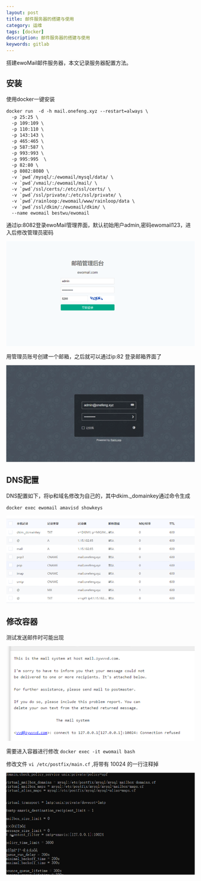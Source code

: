 ```yaml
---
layout: post
title: 邮件服务器的搭建与使用
category: 运维
tags: [docker]
description: 邮件服务器的搭建与使用
keywords: gitlab
---
```


搭建ewoMail邮件服务器，本文记录服务器配置方法。

## 安装

使用docker一键安装

```shell
docker run  -d -h mail.onefeng.xyz --restart=always \
  -p 25:25 \
  -p 109:109 \
  -p 110:110 \
  -p 143:143 \
  -p 465:465 \
  -p 587:587 \
  -p 993:993 \
  -p 995:995  \
  -p 82:80 \
  -p 8082:8080 \
  -v `pwd`/mysql/:/ewomail/mysql/data/ \
  -v `pwd`/vmail/:/ewomail/mail/ \
  -v `pwd`/ssl/certs/:/etc/ssl/certs/ \
  -v `pwd`/ssl/private/:/etc/ssl/private/ \
  -v `pwd`/rainloop:/ewomail/www/rainloop/data \
  -v `pwd`/ssl/dkim/:/ewomail/dkim/ \
  --name ewomail bestwu/ewomail
```

通过ip:8082登录ewoMail管理界面，默认初始用户admin,密码ewomail123，进入后修改管理员密码

![](/images/posts/runing/img_1.png)

用管理员账号创建一个邮箱，之后就可以通过ip:82 登录邮箱界面了

![](/images/posts/runing/img_2.png)

## DNS配置

DNS配置如下，将ip和域名修改为自己的，其中dkim._domainkey通过命令生成

```shell
docker exec ewomail amavisd showkeys
```

![](/images/posts/runing/img_3.png)

## 修改容器

测试发送邮件时可能出现

![](/images/posts/runing/img_4.png)


需要进入容器进行修改 `docker exec -it ewomail bash` 

修改文件 `vi /etc/postfix/main.cf` ,将带有 10024 的一行注释掉

![](/images/posts/runing/img_5.png)


